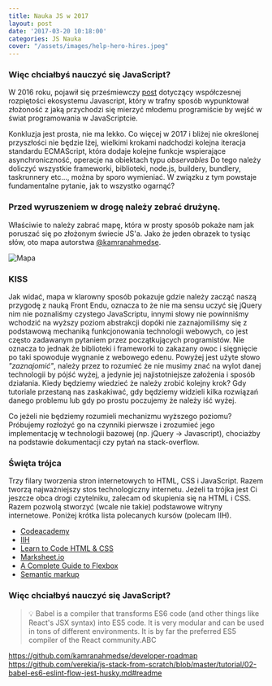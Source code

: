 ```yaml
---
title: Nauka JS w 2017
layout: post
date: '2017-03-20 10:18:00'
categories: JS Nauka
cover: "/assets/images/help-hero-hires.jpeg"
---
```


### Więc chciałbyś nauczyć się JavaScript?

W 2016 roku, pojawił się prześmiewczy [post](https://hackernoon.com/how-it-feels-to-learn-javascript-in-2016-d3a717dd577f#.hnnzagpmm) dotyczący współczesnej rozpiętości ekosystemu Javascript, który w trafny sposób wypunktował złożoność z jaką przychodzi się mierzyć młodemu programiście by wejść w świat programowania w JavaScriptcie. 

Konkluzja jest prosta, nie ma lekko. Co więcej w 2017 i bliżej nie określonej przyszłości nie będzie lżej, wielkimi krokami nadchodzi kolejna iteracja standardu ECMAScript, która dodaje kolejne funkcje wspierające asynchroniczność, operacje na obiektach typu *observables* Do tego należy doliczyć wszystkie frameworki, biblioteki, node.js, buildery, bundlery, taskrunnery etc..., można by sporo wymieniać. W związku z tym powstaje fundamentalne pytanie, jak to wszystko ogarnąć? 

### Przed wyruszeniem w drogę należy zebrać drużynę.

Właściwie to należy zabrać mapę, która w prosty sposób pokaże nam jak poruszać się po złożonym świecie JS'a. Jako że jeden obrazek to tysiąc słów, oto mapa autorstwa [@kamranahmedse](https://github.com/kamranahmedse/developer-roadmap).

![Mapa][mapa]

[mapa]: https://camo.githubusercontent.com/aab59f179c70343b2e9ad70cf8520d08b4622502/68747470733a2f2f692e696d6775722e636f6d2f326164764d39572e706e67 "Front End Map"

### KISS

Jak widać, mapa w klarowny sposób pokazuje gdzie należy zacząć naszą przygodę z nauką Front Endu, oznacza to że nie ma sensu uczyć się jQuery nim nie poznaliśmy czystego JavaScriptu, innymi słowy nie powinniśmy wchodzić na wyższy poziom abstrakcji dopóki nie zaznajomiliśmy się z podstawową mechaniką funkcjonowania technologii webowych, co jest często zadawanym pytaniem przez początkujących programistów. Nie oznacza to jednak że biblioteki i frameworki to zakazany owoc i sięgnięcie po taki spowoduje wygnanie z webowego edenu. Powyżej jest użyte słowo *"zaznajomić"*, należy przez to rozumieć że nie musimy znać na wylot danej technologii by pójść wyżej, a jedynie jej najistotniejsze założenia i sposób działania. Kiedy będziemy wiedzieć że należy zrobić kolejny krok? Gdy tutoriale przestaną nas zaskakiwać, gdy będziemy widzieli kilka rozwiązań danego problemu lub gdy po prostu poczujemy że należy iść wyżej. 

Co jeżeli nie będziemy rozumieli mechanizmu wyższego poziomu? Próbujemy rozłożyć go na czynniki pierwsze i zrozumieć jego implementację w technologii bazowej (np. jQuery -> Javascript), chociażby na podstawie dokumentacji czy pytań na stack-overflow. 

### Święta trójca

Trzy filary tworzenia stron internetowych to HTML, CSS i JavaScript. Razem tworzą najważniejszy stos technologiczny internetu. Jeżeli ta trójka jest Ci jeszcze obca drogi czytelniku, zalecam od skupienia się na HTML i CSS. Razem pozwolą stworzyć (wcale nie takie) podstawowe witryny internetowe. Poniżej krótka lista polecanych kursów (polecam IIH).

- [Codeacademy](https://www.codecademy.com/learn/learn-html-css)
- [IIH](https://internetingishard.com/)
- [Learn to Code HTML & CSS](http://learn.shayhowe.com/html-css/)
- [Marksheet.io](http://marksheet.io/)
- [A Complete Guide to Flexbox](https://css-tricks.com/snippets/css/a-guide-to-flexbox/)
- [Semantic markup](https://webdesign.tutsplus.com/courses/semantic-html-how-to-structure-web-pages)











### Więc chciałbyś nauczyć się JavaScript?

> 💡 Babel is a compiler that transforms ES6 code (and other things like React's JSX syntax) into ES5 code. It is very modular and can be used in tons of different environments. It is by far the preferred ES5 compiler of the React community.ABC


https://github.com/kamranahmedse/developer-roadmap
https://github.com/verekia/js-stack-from-scratch/blob/master/tutorial/02-babel-es6-eslint-flow-jest-husky.md#readme

